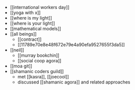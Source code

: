- [[international workers day]]
- [[yoga with x]]
- [[where is my light]]
- [[where is your light]]
- [[mathematical models]]
- [[all beings]]
	- [[contract]]
	- [[11789e70e8e48f672e79e4a90efa9527655f3da5]]
- [[neil]]
	- [[murray bookchin]]
	- [[social coop agora]]
- [[moa git]]
- [[shamanic coders guild]]
	- met [[kasra]], [[joecool]]
	- discussed [[shamanic agora]] and related approaches